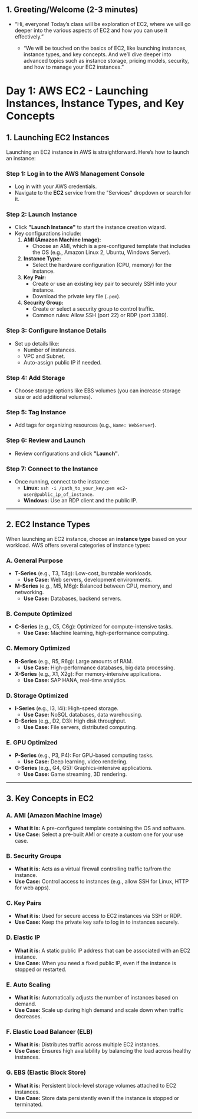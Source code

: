 ## 1. Greeting/Welcome (2-3 minutes)
- “Hi, everyone! Today’s class will be exploration of EC2, where we will go deeper into the various aspects of EC2 and how you can use it effectively.”

  - “We will be touched on the basics of EC2, like launching instances, instance types, and key concepts. And we’ll dive deeper into advanced topics such as instance storage, pricing models, security, and how to manage your EC2 instances.”


# Day 1: AWS EC2 - Launching Instances, Instance Types, and Key Concepts

## 1. Launching EC2 Instances
Launching an EC2 instance in AWS is straightforward. Here’s how to launch an instance:

### Step 1: Log in to the AWS Management Console
- Log in with your AWS credentials.
- Navigate to the **EC2** service from the "Services" dropdown or search for it.

### Step 2: Launch Instance
- Click **"Launch Instance"** to start the instance creation wizard.
- Key configurations include:
  1. **AMI (Amazon Machine Image):**
     - Choose an AMI, which is a pre-configured template that includes the OS (e.g., Amazon Linux 2, Ubuntu, Windows Server).
  2. **Instance Type:**
     - Select the hardware configuration (CPU, memory) for the instance.
  3. **Key Pair:**
     - Create or use an existing key pair to securely SSH into your instance.
     - Download the private key file (`.pem`).
  4. **Security Group:**
     - Create or select a security group to control traffic.
     - Common rules: Allow SSH (port 22) or RDP (port 3389).

### Step 3: Configure Instance Details
- Set up details like:
  - Number of instances.
  - VPC and Subnet.
  - Auto-assign public IP if needed.

### Step 4: Add Storage
- Choose storage options like EBS volumes (you can increase storage size or add additional volumes).

### Step 5: Tag Instance
- Add tags for organizing resources (e.g., `Name: WebServer`).

### Step 6: Review and Launch
- Review configurations and click **"Launch"**.

### Step 7: Connect to the Instance
- Once running, connect to the instance:
  - **Linux:** `ssh -i /path_to_your_key.pem ec2-user@public_ip_of_instance`.
  - **Windows:** Use an RDP client and the public IP.

---

## 2. EC2 Instance Types
When launching an EC2 instance, choose an **instance type** based on your workload. AWS offers several categories of instance types:

### A. General Purpose
- **T-Series** (e.g., T3, T4g): Low-cost, burstable workloads.
  - **Use Case:** Web servers, development environments.
- **M-Series** (e.g., M5, M6g): Balanced between CPU, memory, and networking.
  - **Use Case:** Databases, backend servers.

### B. Compute Optimized
- **C-Series** (e.g., C5, C6g): Optimized for compute-intensive tasks.
  - **Use Case:** Machine learning, high-performance computing.

### C. Memory Optimized
- **R-Series** (e.g., R5, R6g): Large amounts of RAM.
  - **Use Case:** High-performance databases, big data processing.
- **X-Series** (e.g., X1, X2g): For memory-intensive applications.
  - **Use Case:** SAP HANA, real-time analytics.

### D. Storage Optimized
- **I-Series** (e.g., I3, I4i): High-speed storage.
  - **Use Case:** NoSQL databases, data warehousing.
- **D-Series** (e.g., D2, D3): High disk throughput.
  - **Use Case:** File servers, distributed computing.

### E. GPU Optimized
- **P-Series** (e.g., P3, P4): For GPU-based computing tasks.
  - **Use Case:** Deep learning, video rendering.
- **G-Series** (e.g., G4, G5): Graphics-intensive applications.
  - **Use Case:** Game streaming, 3D rendering.

---

## 3. Key Concepts in EC2

### A. AMI (Amazon Machine Image)
- **What it is:** A pre-configured template containing the OS and software.
- **Use Case:** Select a pre-built AMI or create a custom one for your use case.

### B. Security Groups
- **What it is:** Acts as a virtual firewall controlling traffic to/from the instance.
- **Use Case:** Control access to instances (e.g., allow SSH for Linux, HTTP for web apps).

### C. Key Pairs
- **What it is:** Used for secure access to EC2 instances via SSH or RDP.
- **Use Case:** Keep the private key safe to log in to instances securely.

### D. Elastic IP
- **What it is:** A static public IP address that can be associated with an EC2 instance.
- **Use Case:** When you need a fixed public IP, even if the instance is stopped or restarted.

### E. Auto Scaling
- **What it is:** Automatically adjusts the number of instances based on demand.
- **Use Case:** Scale up during high demand and scale down when traffic decreases.

### F. Elastic Load Balancer (ELB)
- **What it is:** Distributes traffic across multiple EC2 instances.
- **Use Case:** Ensures high availability by balancing the load across healthy instances.

### G. EBS (Elastic Block Store)
- **What it is:** Persistent block-level storage volumes attached to EC2 instances.
- **Use Case:** Store data persistently even if the instance is stopped or terminated.

---
